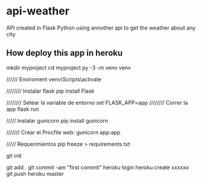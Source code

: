 # api-weather
API created in Flask Python using annother api to get the weather about any city

## How deploy this app in heroku
mkdir myproject
cd myproject
py -3 -m venv venv

////// Enviroment
venv\Scripts\activate

//////// Instalar flask
pip install Flask

////////  Setear la variable de entorno 
set FLASK_APP=app
//////// Correr la app
flask run

///// Instalar gunicorn
pip install gunicorn

/////// Crear el Procfile
web: gunicorn app:app

///// Requerimientos
pip freeze > requirements.txt

git init

git add .
git commit -am "first commit"
heroku login
heroku create xxxxxx
git push heroku master
